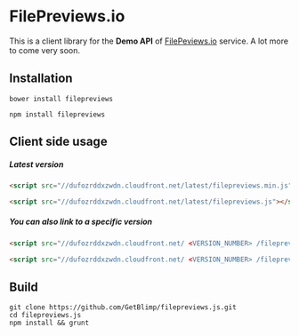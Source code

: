 # FilePreviews.io
This is a client library for the **Demo API** of [FilePeviews.io](http://FilePeviews.io) service. A lot more to come very soon.

## Installation

```
bower install filepreviews
```

```
npm install filepreviews
```

## Client side usage

##### Latest version
```html
<script src="//dufozrddxzwdn.cloudfront.net/latest/filepreviews.min.js"></script>
```
```html
<script src="//dufozrddxzwdn.cloudfront.net/latest/filepreviews.js"></script>
```

##### You can also link to a specific version

```html
<script src="//dufozrddxzwdn.cloudfront.net/ <VERSION_NUMBER> /filepreviews.min.js"></script>
```
```html
<script src="//dufozrddxzwdn.cloudfront.net/ <VERSION_NUMBER> /filepreviews.js"></script>
```

## Build

```
git clone https://github.com/GetBlimp/filepreviews.js.git
cd filepreviews.js
npm install && grunt
```
